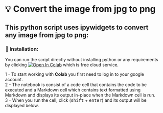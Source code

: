 # 💡 Convert the image from jpg to png


## This python script uses ipywidgets to convert any image from jpg to png:


### 🔧 Installation:

You can run the script directly without installing python or any requirements by clicking [![Open In Colab](https://colab.research.google.com/assets/colab-badge.svg)](https://colab.research.google.com/github/BatoolMM/code-n-stitch/blob/master/Convert_jpg_to_png/main.ipynb)
 which is free cloud service.
 
 
1 - To start working with **Colab** you first need to log in to your google account.\
2 - The notebook is consist of a code cell that contains the code to be executed and a Markdown cell which contains text formatted using Markdown and displays its output in-place when the Markdown cell is run.\
3 - When you run the cell, click (<kbd>shift</kbd> + <kbd>enter</kbd>) and its output will be displayed below.
